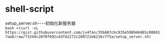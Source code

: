 # shell-script
setup_server.sh----初始化新服务器  
```bash <(curl -sL https://gist.githubusercontent.com/jv4fan/35b887cbc935e598948d65c086917aa8/raw/f3244c2870f692c43f42272c260722e6216cf75a/setup_server.sh)```
